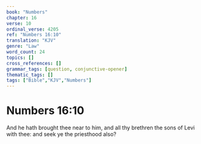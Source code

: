 ```yaml
---
book: "Numbers"
chapter: 16
verse: 10
ordinal_verse: 4205
ref: "Numbers 16:10"
translation: "KJV"
genre: "Law"
word_count: 24
topics: []
cross_references: []
grammar_tags: [question, conjunctive-opener]
thematic_tags: []
tags: ["Bible","KJV","Numbers"]
---
```


# Numbers 16:10

And he hath brought thee near to him, and all thy brethren the sons of Levi with thee: and seek ye the priesthood also?
